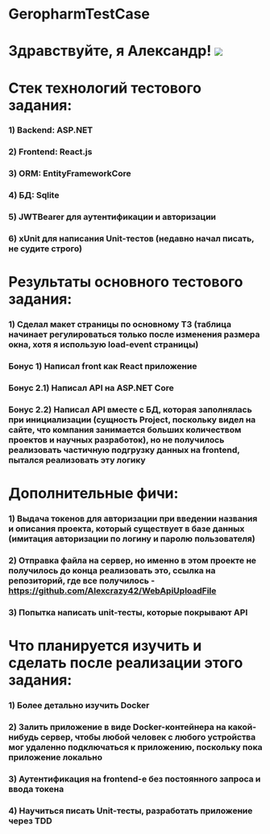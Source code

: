 # GeropharmTestCase
# Здравствуйте, я Александр! ![](https://github.com/blackcater/blackcater/raw/main/images/Hi.gif) 
# Стек технологий тестового задания:
### 1) Backend: ASP.NET
### 2) Frontend: React.js
### 3) ORM: EntityFrameworkCore
### 4) БД: Sqlite
### 5) JWTBearer для аутентификации и авторизации
### 6) xUnit для написания Unit-тестов (недавно начал писать, не судите строго)

# Результаты основного тестового задания: 
### 1) Сделал макет страницы по основному ТЗ (таблица начинает регулироваться только после изменения размера окна, хотя я использую load-event страницы)
### Бонус 1) Написал front как React приложение
### Бонус 2.1) Написал API на ASP.NET Core
### Бонус 2.2) Написал API вместе с БД, которая заполнялась при инициализации (сущность Project, поскольку видел на сайте, что компания занимается больших количеством проектов и научных разработок), но не получилось реализовать частичную подгрузку данных на frontend, пытался реализовать эту логику

# Дополнительные фичи: 
### 1) Выдача токенов для авторизации при введении названия и описания проекта, который существует в базе данных (имитация авторизации по логину и паролю пользователя)
### 2) Отправка файла на сервер, но именно в этом проекте не получилось до конца реализовать это, ссылка на репозиторий, где все получилось - https://github.com/Alexcrazy42/WebApiUploadFile
### 3) Попытка написать unit-тесты, которые покрывают API


# Что планируется изучить и сделать после реализации этого задания: 
### 1) Более детально изучить Docker
### 2) Залить приложение в виде Docker-контейнера на какой-нибудь сервер, чтобы любой человек с любого устройства мог удаленно подключаться к приложению, поскольку пока приложение локально
### 3) Аутентификация на frontend-e без постоянного запроса и ввода токена
### 4) Научиться писать Unit-тесты, разработать приложение через TDD
